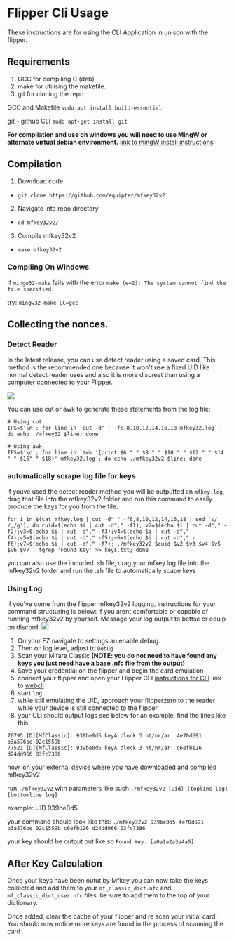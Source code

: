 
# Flipper Cli Usage
These instructions are for using the CLI Application in unison with the flipper.

## Requirements 

1. GCC for compiling C (deb)
2. make for utilising the makefile.
3. git for cloning the repo 


GCC and Makefile
`sudo apt install build-essential`

git - github CLI 
`sudo apt-get install git`

**For compilation and use on windows you will need to use MingW or alternate virtual debian environment.** [link to mingW install instructions](https://genome.sph.umich.edu/wiki/Installing_MinGW_%26_MSYS_on_Windows)



## Compilation 
1. Download code
- `git clone https://github.com/equipter/mfkey32v2`
2. Navigate into repo directory 
- `cd mfkey32v2/`
3. Compile mfkey32v2
- `make mfkey32v2`

### Compiling On Windows
If `mingw32-make` fails with the error `make (e=2): The system cannot find the file specified.` 

try: `mingw32-make CC=gcc`

## Collecting the nonces.

### Detect Reader 
In the latest release, you can use detect reader using a saved card. This method is the recommended one because it won't use a fixed UID like normal detect reader uses and also it is more discreet than using a computer connected to your Flipper.



![](https://user-images.githubusercontent.com/45500329/201108244-7dc02b7a-fd82-4446-85e3-c44e852c69b7.gif)

You can use cut or awk to generate these statements from the log file:
```
# Using cut
IFS=$'\n'; for line in `cut -d' ' -f6,8,10,12,14,16,18 mfkey32.log`; do echo ./mfkey32 $line; done
 
# Using awk
IFS=$'\n'; for line in `awk '{print $6 " " $8 " " $10 " " $12 " " $14 " " $16" " $18}' mfkey32.log`; do echo ./mfkey32v2 $line; done
```

### automatically scrape log file for keys 
if youve used the detect reader method you will be outputted an `mfkey.log`, drag that file into the mfkey32v2 folder and run this command to easily produce the keys for you from the file. 
 
```
for i in $(cat mfkey.log | cut -d" " -f6,8,10,12,14,16,18 | sed 's/ /,/g'); do cuid=$(echo $i | cut -d"," -f1); v2=$(echo $i | cut -d"," -f2);v3=$(echo $i | cut -d"," -f3);v4=$(echo $i | cut -d"," -f4);v5=$(echo $i | cut -d"," -f5);v6=$(echo $i | cut -d"," -f6);v7=$(echo $i | cut -d"," -f7); ./mfkey32v2 $cuid $v2 $v3 $v4 $v5 $v6 $v7 | fgrep 'Found Key' >> keys.txt; done
```
 
you can also use the included .sh file, drag your mfkey.log file into the mfkey32v2 folder and run the .sh file to automatically scape keys 


 ### Using Log

 if you've come from the flipper mfkey32v2 logging, instructions for your command structuring is below:
 if you arent comfortable or capable of running mfkey32v2 by yourself. Message your log output to bettse or equip on discord. 
 ![](https://i.imgur.com/pYD9qUC.gif)

 1. On your FZ navigate to settings an enable debug. 
 2. Then on log level, adjust to `Debug` 
 3. Scan your Mifare Classic
 **(NOTE: you do not need to have found any keys you just need have a base .nfc file from the output)**
 4. Save your credential on the flipper and begin the card emulation
 5. connect your flipper and open your Flipper CLI 
 [instructions for CLI](https://forum.flipperzero.one/t/cli-command-line-interface-examples/1874) 
 link to [webcli](https://my.flipp.dev/)
 6. start `log` 
 7. while still emulating the UID, approach your flipperzero to the reader while your device is still connected to the flipper
 8. your CLI should output logs see below for an example. find the lines like this 
 ```
 70795 [D][MfClassic]: 939be0d5 keyA block 3 nt/nr/ar: 4e70d691 b3a576be 02c1559b
 77521 [D][MfClassic]: 939be0d5 keyA block 3 nt/nr/ar: c6efb126 d24dd966 03fc7386
 ```
 now, on your external device where you have downloaded and compiled mfkey32v2 

 run `./mfkey32v2` with parameters like such 
 `./mfkey32v2 [uid] [topline log] [bottomline log]`

example: UID 939be0d5 

your command should look like this:
`./mfkey32v2 939be0d5 4e70d691 b3a576be 02c1559b c6efb126 d24dd966 03fc7386`

your key should be output out like so 
`Found Key: [a0a1a2a3a4a5]`

## After Key Calculation 
Once your keys have been outut by Mfkey you can now take the keys collected and add them to your `mf_classic_dict.nfc` and `mf_classic_dict_user.nfc` files. be sure to add them to the top of your dictionary. 

Once added, clear the cache of your flipper and re scan your initial card. You should now notice more keys are found in the process of scanning the card 


